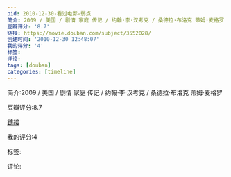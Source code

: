 ```yaml
---
pid: 2010-12-30-看过电影-弱点
简介: 2009 / 美国 / 剧情 家庭 传记 / 约翰·李·汉考克 / 桑德拉·布洛克 蒂姆·麦格罗
豆瓣评分: '8.7'
链接: https://movie.douban.com/subject/3552028/
创建时间: '2010-12-30 12:48:07'
我的评分: '4'
标签:
评论:
tags: [douban]
categories: [timeline]
---
```

简介:2009 / 美国 / 剧情 家庭 传记 / 约翰·李·汉考克 / 桑德拉·布洛克 蒂姆·麦格罗

豆瓣评分:8.7

[链接](https://movie.douban.com/subject/3552028/)

我的评分:4

标签:

评论:

